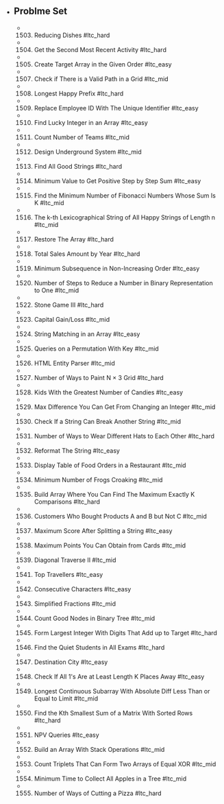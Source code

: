 - ## Problme Set
	- 1503. Reducing Dishes #ltc_hard
	- 1504. Get the Second Most Recent Activity #ltc_hard
	- 1505. Create Target Array in the Given Order #ltc_easy
	- 1507. Check if There is a Valid Path in a Grid #ltc_mid
	- 1508. Longest Happy Prefix #ltc_hard
	- 1509. Replace Employee ID With The Unique Identifier #ltc_easy
	- 1510. Find Lucky Integer in an Array #ltc_easy
	- 1511. Count Number of Teams #ltc_mid
	- 1512. Design Underground System #ltc_mid
	- 1513. Find All Good Strings #ltc_hard
	- 1514. Minimum Value to Get Positive Step by Step Sum #ltc_easy
	- 1515. Find the Minimum Number of Fibonacci Numbers Whose Sum Is K #ltc_mid
	- 1516. The k-th Lexicographical String of All Happy Strings of Length n #ltc_mid
	- 1517. Restore The Array #ltc_hard
	- 1518. Total Sales Amount by Year #ltc_hard
	- 1519. Minimum Subsequence in Non-Increasing Order #ltc_easy
	- 1520. Number of Steps to Reduce a Number in Binary Representation to One #ltc_mid
	- 1522. Stone Game III #ltc_hard
	- 1523. Capital Gain/Loss #ltc_mid
	- 1524. String Matching in an Array #ltc_easy
	- 1525. Queries on a Permutation With Key #ltc_mid
	- 1526. HTML Entity Parser #ltc_mid
	- 1527. Number of Ways to Paint N × 3 Grid #ltc_hard
	- 1528. Kids With the Greatest Number of Candies #ltc_easy
	- 1529. Max Difference You Can Get From Changing an Integer #ltc_mid
	- 1530. Check If a String Can Break Another String #ltc_mid
	- 1531. Number of Ways to Wear Different Hats to Each Other #ltc_hard
	- 1532. Reformat The String #ltc_easy
	- 1533. Display Table of Food Orders in a Restaurant #ltc_mid
	- 1534. Minimum Number of Frogs Croaking #ltc_mid
	- 1535. Build Array Where You Can Find The Maximum Exactly K Comparisons #ltc_hard
	- 1536. Customers Who Bought Products A and B but Not C #ltc_mid
	- 1537. Maximum Score After Splitting a String #ltc_easy
	- 1538. Maximum Points You Can Obtain from Cards #ltc_mid
	- 1539. Diagonal Traverse II #ltc_mid
	- 1541. Top Travellers #ltc_easy
	- 1542. Consecutive Characters #ltc_easy
	- 1543. Simplified Fractions #ltc_mid
	- 1544. Count Good Nodes in Binary Tree #ltc_mid
	- 1545. Form Largest Integer With Digits That Add up to Target #ltc_hard
	- 1546. Find the Quiet Students in All Exams #ltc_hard
	- 1547. Destination City #ltc_easy
	- 1548. Check If All 1's Are at Least Length K Places Away #ltc_easy
	- 1549. Longest Continuous Subarray With Absolute Diff Less Than or Equal to Limit #ltc_mid
	- 1550. Find the Kth Smallest Sum of a Matrix With Sorted Rows #ltc_hard
	- 1551. NPV Queries #ltc_easy
	- 1552. Build an Array With Stack Operations #ltc_mid
	- 1553. Count Triplets That Can Form Two Arrays of Equal XOR #ltc_mid
	- 1554. Minimum Time to Collect All Apples in a Tree #ltc_mid
	- 1555. Number of Ways of Cutting a Pizza #ltc_hard